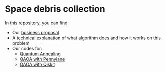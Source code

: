 # Space debris collection

In this repository, you can find:
* Our [business proposal](.\Business_Application.md)
* A [technical explanation](.\Technical_Explanation.ipynb) of what algorithm does and how it works on this problem
* Our codes for:
  * [Quantum Annealing](.\space_debris_collection_QA_Dwave.ipynb)
  * [QAOA with Pennylane](.\space_debris_collection_Pennylane.ipynb)
  * [QAOA with Qiskit](.\Debris_Removal_Model_Qiskit.ipynb)
  
 
